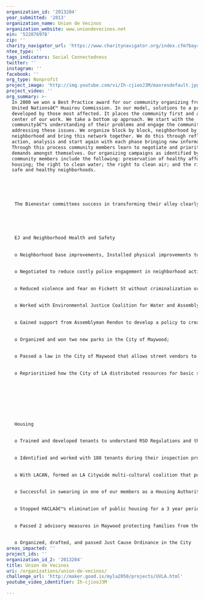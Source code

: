 ```yaml
---
organization_id: '2013204'
year_submitted: '2013'
organization_name: Union de Vecinos
organization_website: www.uniondevecinos.net
ein: '522076978'
zip: ''
charity_navigator_url: 'https://www.charitynavigator.org/index.cfm?bay=search.profile&ein=522076978'
ntee_type: ''
tags_indicators: Social Connectedness
twitter: ''
instagram: ''
facebook: ''
org_type: Nonprofit
project_image: 'http://img.youtube.com/vi/Ih-cjiooJ3M/maxresdefault.jpg'
project_video: ''
org_summary: >-
  In 2000 we won a Best Practice award for our community organizing from the
  United Nationsâ€™ Huairou Commission. In our model, solutions to a problem are
  developed by those most affected. It places the community first and at the
  center of our work. We take a bottom up approach. We start with the
  communityâ€™s understanding of their problems and engage the community in
  addressing these issues. We organize block by block, neighborhood by
  neighborhood and bring this network together. We do this through reflection,
  action, analysis and start again with each phase bringing new information.
  Through this process community members learn to negotiate and prioritize their
  demands amongst themselves. Our organizing campaigns as identified by our
  community members include the following: preservation of healthy affordable
  housing; the right to clean water; the right to clean air; and the right to
  safe and healthy neighborhoods. 
   
   
   
   
   
   The Bienestar committees success in transforming their alley clearly demonstrated the potential for creating healthy alleys through the do-it-yourself community action our long organizing history makes possible. In addition to this we have the following accomplishments:
   
   
   
   
   
   EJ and Neighborhood Health and Safety
   
   
   o Neighborhood base improvements, Installed physical improvements to transform the use of 5 alleys in Boyle Heights and identified 6 more to begin transformation this year
   
   
   o Negotiated to reduce costly police engagement in neighborhood activity in our community
   
   
   o Reduced violence and fear on Fickett St without criminalization or police intervention through neighborhood occupation
   
   
   o Worked with Environmental Justice Coalition for Water and Assemblyman John Perez to pass a state law allowing for the City of Maywood to have more regulatory powers over the water companies
   
   
   o Gained support from Assemblyman Rendon to develop a policy to create a public water district in Maywood
   
   
   o Organized and won two new parks in the City of Maywood; 
   
   
   o Passed a law in the City of Maywood that allows street vendors to obtain vending permits; 
   
   
   o Reprioritized how the City of LA distributed resources for basic services;
   
   
   
   
   
   
   
   
   Housing
   
   
   o Trained and developed tenants to understand RSO Regulations and the cityâ€™s inspection processes.
   
   
   o Identified and worked with 188 tenants during their inspection processes in the last year
   
   
   o With LACAN, formed an LA Citywide multi-cultural coalition that puts homeless, tenants, and public housing residents voices at the front of the struggle to expand rent control rights and protect public housing.
   
   
   o Successful in swearing in one of our members as a Housing Authority of City of LA Board of Commissioner (HACLA);
   
   
   o Stopped HACLAâ€™s elimination of public housing for a 3 year period;
   
   
   o Passed 2 advisory measures in Maywood protecting families from the demolition of their homes; 
   
   
   o Organized, drafted, and passed Just Cause Ordinance in the City
areas_impacted: ''
project_ids: ''
organization_id_2: '2013204'
title: Union de Vecinos
uri: /organizations/union-de-vecinos/
challenge_url: 'http://maker.good.is/myla2050/projects/UVLA.html'
youtube_video_identifier: Ih-cjiooJ3M

---
```

